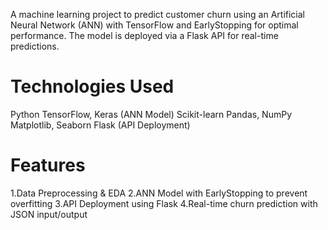 A machine learning project to predict customer churn using an Artificial Neural Network (ANN) with TensorFlow and EarlyStopping for optimal performance. The model is deployed via a Flask API for real-time predictions.

# Technologies Used
Python
TensorFlow, Keras (ANN Model)
Scikit-learn
Pandas, NumPy
Matplotlib, Seaborn
Flask (API Deployment)

# Features
1.Data Preprocessing & EDA
2.ANN Model with EarlyStopping to prevent overfitting
3.API Deployment using Flask
4.Real-time churn prediction with JSON input/output
